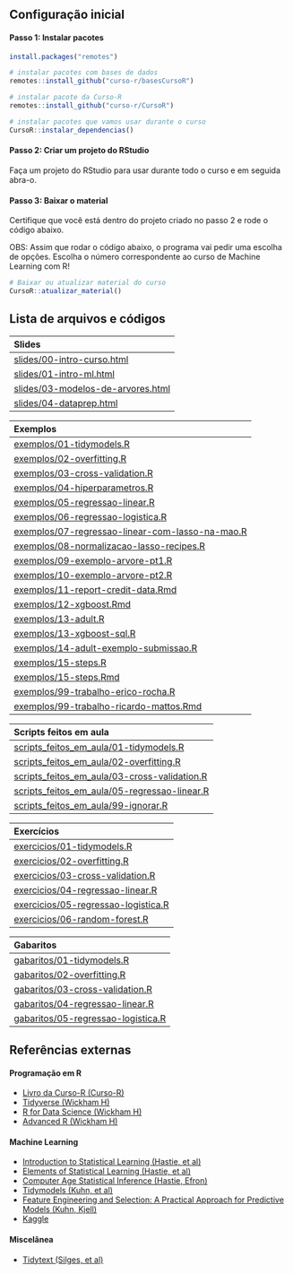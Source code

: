 
<!-- README.md is generated from README.Rmd. Please edit that file -->

## Configuração inicial

#### Passo 1: Instalar pacotes

``` r
install.packages("remotes")

# instalar pacotes com bases de dados
remotes::install_github("curso-r/basesCursoR")

# instalar pacote da Curso-R
remotes::install_github("curso-r/CursoR")

# instalar pacotes que vamos usar durante o curso
CursoR::instalar_dependencias()
```

#### Passo 2: Criar um projeto do RStudio

Faça um projeto do RStudio para usar durante todo o curso e em seguida
abra-o.

#### Passo 3: Baixar o material

Certifique que você está dentro do projeto criado no passo 2 e rode o
código abaixo.

OBS: Assim que rodar o código abaixo, o programa vai pedir uma escolha
de opções. Escolha o número correspondente ao curso de Machine Learning
com R\!

``` r
# Baixar ou atualizar material do curso
CursoR::atualizar_material()
```

## Lista de arquivos e códigos

| Slides                                                                                                                    |
| :------------------------------------------------------------------------------------------------------------------------ |
| <a href='https://curso-r.github.io/main-intro-ml/slides/00-intro-curso.html'>slides/00-intro-curso.html</a>               |
| <a href='https://curso-r.github.io/main-intro-ml/slides/01-intro-ml.html'>slides/01-intro-ml.html</a>                     |
| <a href='https://curso-r.github.io/main-intro-ml/slides/03-modelos-de-arvores.html'>slides/03-modelos-de-arvores.html</a> |
| <a href='https://curso-r.github.io/main-intro-ml/slides/04-dataprep.html'>slides/04-dataprep.html</a>                     |

| Exemplos                                                                                                                                              |
| :---------------------------------------------------------------------------------------------------------------------------------------------------- |
| <a href='https://curso-r.github.io/main-intro-ml/exemplos/01-tidymodels.R'>exemplos/01-tidymodels.R</a>                                               |
| <a href='https://curso-r.github.io/main-intro-ml/exemplos/02-overfitting.R'>exemplos/02-overfitting.R</a>                                             |
| <a href='https://curso-r.github.io/main-intro-ml/exemplos/03-cross-validation.R'>exemplos/03-cross-validation.R</a>                                   |
| <a href='https://curso-r.github.io/main-intro-ml/exemplos/04-hiperparametros.R'>exemplos/04-hiperparametros.R</a>                                     |
| <a href='https://curso-r.github.io/main-intro-ml/exemplos/05-regressao-linear.R'>exemplos/05-regressao-linear.R</a>                                   |
| <a href='https://curso-r.github.io/main-intro-ml/exemplos/06-regressao-logistica.R'>exemplos/06-regressao-logistica.R</a>                             |
| <a href='https://curso-r.github.io/main-intro-ml/exemplos/07-regressao-linear-com-lasso-na-mao.R'>exemplos/07-regressao-linear-com-lasso-na-mao.R</a> |
| <a href='https://curso-r.github.io/main-intro-ml/exemplos/08-normalizacao-lasso-recipes.R'>exemplos/08-normalizacao-lasso-recipes.R</a>               |
| <a href='https://curso-r.github.io/main-intro-ml/exemplos/09-exemplo-arvore-pt1.R'>exemplos/09-exemplo-arvore-pt1.R</a>                               |
| <a href='https://curso-r.github.io/main-intro-ml/exemplos/10-exemplo-arvore-pt2.R'>exemplos/10-exemplo-arvore-pt2.R</a>                               |
| <a href='https://curso-r.github.io/main-intro-ml/exemplos/11-report-credit-data.Rmd'>exemplos/11-report-credit-data.Rmd</a>                           |
| <a href='https://curso-r.github.io/main-intro-ml/exemplos/12-xgboost.Rmd'>exemplos/12-xgboost.Rmd</a>                                                 |
| <a href='https://curso-r.github.io/main-intro-ml/exemplos/13-adult.R'>exemplos/13-adult.R</a>                                                         |
| <a href='https://curso-r.github.io/main-intro-ml/exemplos/13-xgboost-sql.R'>exemplos/13-xgboost-sql.R</a>                                             |
| <a href='https://curso-r.github.io/main-intro-ml/exemplos/14-adult-exemplo-submissao.R'>exemplos/14-adult-exemplo-submissao.R</a>                     |
| <a href='https://curso-r.github.io/main-intro-ml/exemplos/15-steps.R'>exemplos/15-steps.R</a>                                                         |
| <a href='https://curso-r.github.io/main-intro-ml/exemplos/15-steps.Rmd'>exemplos/15-steps.Rmd</a>                                                     |
| <a href='https://curso-r.github.io/main-intro-ml/exemplos/99-trabalho-erico-rocha.R'>exemplos/99-trabalho-erico-rocha.R</a>                           |
| <a href='https://curso-r.github.io/main-intro-ml/exemplos/99-trabalho-ricardo-mattos.Rmd'>exemplos/99-trabalho-ricardo-mattos.Rmd</a>                 |

| Scripts feitos em aula                                                                                                                               |
| :--------------------------------------------------------------------------------------------------------------------------------------------------- |
| <a href='https://curso-r.github.io/202006-intro-ml/scripts_feitos_em_aula/01-tidymodels.R'>scripts\_feitos\_em\_aula/01-tidymodels.R</a>             |
| <a href='https://curso-r.github.io/202006-intro-ml/scripts_feitos_em_aula/02-overfitting.R'>scripts\_feitos\_em\_aula/02-overfitting.R</a>           |
| <a href='https://curso-r.github.io/202006-intro-ml/scripts_feitos_em_aula/03-cross-validation.R'>scripts\_feitos\_em\_aula/03-cross-validation.R</a> |
| <a href='https://curso-r.github.io/202006-intro-ml/scripts_feitos_em_aula/05-regressao-linear.R'>scripts\_feitos\_em\_aula/05-regressao-linear.R</a> |
| <a href='https://curso-r.github.io/202006-intro-ml/scripts_feitos_em_aula/99-ignorar.R'>scripts\_feitos\_em\_aula/99-ignorar.R</a>                   |

| Exercícios                                                                                                                    |
| :---------------------------------------------------------------------------------------------------------------------------- |
| <a href='https://curso-r.github.io/main-intro-ml/exercicios/01-tidymodels.R'>exercicios/01-tidymodels.R</a>                   |
| <a href='https://curso-r.github.io/main-intro-ml/exercicios/02-overfitting.R'>exercicios/02-overfitting.R</a>                 |
| <a href='https://curso-r.github.io/main-intro-ml/exercicios/03-cross-validation.R'>exercicios/03-cross-validation.R</a>       |
| <a href='https://curso-r.github.io/main-intro-ml/exercicios/04-regressao-linear.R'>exercicios/04-regressao-linear.R</a>       |
| <a href='https://curso-r.github.io/main-intro-ml/exercicios/05-regressao-logistica.R'>exercicios/05-regressao-logistica.R</a> |
| <a href='https://curso-r.github.io/main-intro-ml/exercicios/06-random-forest.R'>exercicios/06-random-forest.R</a>             |

| Gabaritos                                                                                                                   |
| :-------------------------------------------------------------------------------------------------------------------------- |
| <a href='https://curso-r.github.io/main-intro-ml/gabaritos/01-tidymodels.R'>gabaritos/01-tidymodels.R</a>                   |
| <a href='https://curso-r.github.io/main-intro-ml/gabaritos/02-overfitting.R'>gabaritos/02-overfitting.R</a>                 |
| <a href='https://curso-r.github.io/main-intro-ml/gabaritos/03-cross-validation.R'>gabaritos/03-cross-validation.R</a>       |
| <a href='https://curso-r.github.io/main-intro-ml/gabaritos/04-regressao-linear.R'>gabaritos/04-regressao-linear.R</a>       |
| <a href='https://curso-r.github.io/main-intro-ml/gabaritos/05-regressao-logistica.R'>gabaritos/05-regressao-logistica.R</a> |

## Referências externas

#### Programação em R

  - [Livro da Curso-R (Curso-R)](https://livro.curso-r.com/)
  - [Tidyverse (Wickham H)](https://www.tidyverse.org/)
  - [R for Data Science (Wickham H)](https://r4ds.had.co.nz/)
  - [Advanced R (Wickham H)](https://adv-r.hadley.nz/)

#### Machine Learning

  - [Introduction to Statistical Learning (Hastie, et
    al)](http://faculty.marshall.usc.edu/gareth-james/ISL/ISLR%20Seventh%20Printing.pdf)
  - [Elements of Statistical Learning (Hastie, et
    al)](https://web.stanford.edu/~hastie/Papers/ESLII.pdf)
  - [Computer Age Statistical Inference (Hastie,
    Efron)](https://web.stanford.edu/~hastie/CASI_files/PDF/casi.pdf)
  - [Tidymodels (Kuhn, et al)](https://www.tidymodels.org/)
  - [Feature Engineering and Selection: A Practical Approach for
    Predictive Models (Kuhn, Kjell)](http://www.feat.engineering/)
  - [Kaggle](https://www.kaggle.com/)

#### Miscelânea

  - [Tidytext (Silges, et al)](https://www.tidytextmining.com/)

